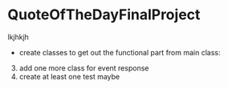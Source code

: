 # QuoteOfTheDayFinalProject

lkjhkjh 

* create classes to get out the functional part from main class:

3. add one more class for event response
4. create at least one test maybe